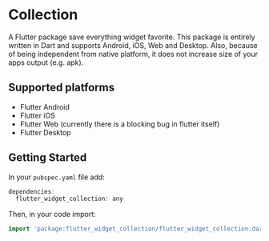 # Collection

A Flutter package save everything widget favorite. This package is entirely written in Dart and supports Android, iOS, Web and Desktop. Also, because of being independent from native platform, it does not increase size of your apps output (e.g. apk).

## Supported platforms

* Flutter Android
* Flutter iOS
* Flutter Web (currently there is a blocking bug in flutter itself)
* Flutter Desktop

## Getting Started

In your `pubspec.yaml` file add:

```dart
dependencies:
  flutter_widget_collection: any
```
Then, in your code import:
```dart
import 'package:flutter_widget_collection/flutter_widget_collection.dart';
```
